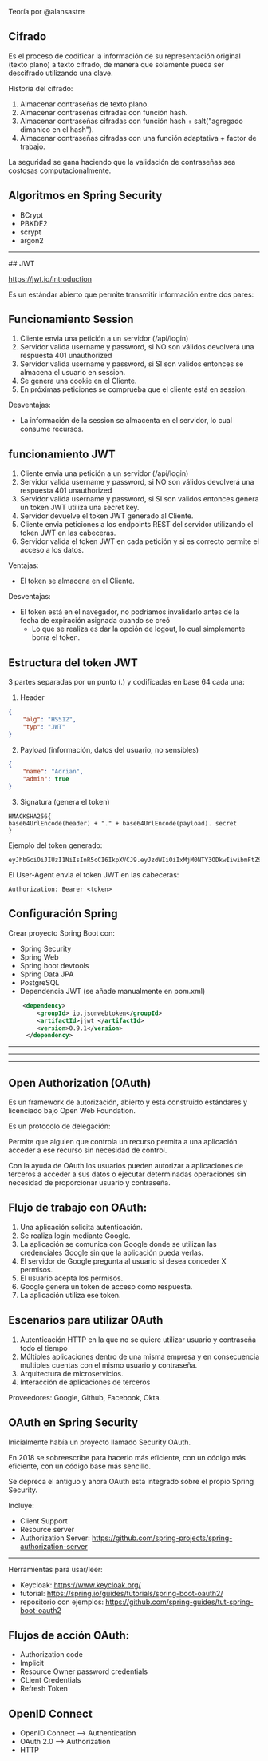Teoría por @alansastre
## Cifrado

Es el proceso de codificar la información de su representación original (texto plano)
a texto cifrado, de manera que solamente pueda ser descifrado utilizando una clave.


Historia del cifrado: 

1. Almacenar contraseñas de texto plano.
2. Almacenar contraseñas cifradas con función hash.
3. Almacenar contraseñas cifradas con función hash + salt("agregado dimanico en el hash").
4. Almacenar contraseñas cifradas con una función adaptativa + factor de trabajo.


La seguridad se gana haciendo que la validación de contraseñas sea costosas computacionalmente.

## Algoritmos en Spring Security

* BCrypt
* PBKDF2
* scrypt
* argon2

<hr>
## JWT

https://jwt.io/introduction

Es un estándar abierto que permite transmitir información entre dos pares:
## Funcionamiento Session

1. Cliente envia una petición a un servidor (/api/login)
2. Servidor valida username y password, si NO son válidos devolverá una respuesta 401 unauthorized
3. Servidor valida username y password, si SI son validos entonces se almacena el usuario en session.
4. Se genera una cookie en el Cliente. 
5. En próximas peticiones se comprueba que el cliente está en session.

Desventajas:

* La información de la session se almacenta en el servidor, lo cual consume recursos.


## funcionamiento JWT

1. Cliente envia una petición a un servidor (/api/login)
2. Servidor valida username y password, si NO son válidos devolverá una respuesta 401 unauthorized
3. Servidor valida username y password, si SI son validos entonces genera un token JWT utiliza una secret key.
4. Servidor devuelve el token JWT generado al Cliente.
5. Cliente envia peticiones a los endpoints REST del servidor utilizando el token JWT en las cabeceras.
6. Servidor valida el token JWT en cada petición y si es correcto permite el acceso a los datos.


Ventajas:

* El token se almacena en el Cliente.

Desventajas:

* El token está en el navegador, no podríamos invalidarlo antes de la fecha de expiración asignada cuando se creó
  * Lo que se realiza es dar la opción de logout, lo cual simplemente borra el token.

## Estructura del token JWT

3 partes separadas por un punto (.) y codificadas en base 64 cada una:

1. Header

``` json 
{
    "alg": "HS512",
    "typ": "JWT"
}

```

2. Payload (información, datos del usuario, no sensibles)

```json 
{
    "name": "Adrian",
    "admin": true
}

```

3. Signatura (genera el token)

```
HMACKSHA256{
base64UrlEncode(header) + "." + base64UrlEncode(payload). secret 
}

```

Ejemplo del token generado: 

```
eyJhbGciOiJIUzI1NiIsInR5cCI6IkpXVCJ9.eyJzdWIiOiIxMjM0NTY3ODkwIiwibmFtZSI6IkpvaG4gRG9lIiwiaWF0IjoxNTE2MjM5MDIyfQ.SflKxwRJSMeKKF2QT4fwpMeJf36POk6yJV_adQssw5c
```

El User-Agent envia el token JWT en las cabeceras:

```
Authorization: Bearer <token>
```

## Configuración Spring

Crear proyecto Spring Boot con:

* Spring Security
* Spring Web 
* Spring boot devtools 
* Spring Data JPA 
* PostgreSQL 
* Dependencia JWT (se añade manualmente en pom.xml)

```xml
    <dependency> 
        <groupId> io.jsonwebtoken</groupId>
        <artifactId>jjwt </artifactId>
        <version>0.9.1</version>
     </dependency>

```

<hr>
<hr>
<hr>


## Open Authorization (OAuth)

Es un framework de autorización, abierto y está construido estándares y licenciado bajo Open Web Foundation.

Es un protocolo de delegación:

Permite que alguien que controla un recurso permita a una aplicación acceder a ese recurso sin necesidad de control.

Con la ayuda de OAuth los usuarios pueden autorizar a aplicaciones de terceros a acceder a sus datos o ejecutar determinadas operaciones sin necesidad de proporcionar usuario y contraseña.

## Flujo de trabajo con OAuth: 

1. Una aplicación solicita autenticación.
2. Se realiza login mediante Google.
3. La aplicación se comunica con Google donde se utilizan las credenciales Google sin que la aplicación pueda verlas.
4. El servidor de Google pregunta al usuario si desea conceder X permisos.
5. El usuario acepta los permisos.
6. Google genera un token de acceso como respuesta.
7. La aplicación utiliza ese token.

## Escenarios para utilizar OAuth

1. Autenticación HTTP en la que no se quiere utilizar usuario y contraseña todo el tiempo
2. Múltiples aplicaciones dentro de una misma empresa y en consecuencia multiples cuentas con el mismo usuario y contraseña.
3. Arquitectura de microservicios.
4. Interacción de aplicaciones de terceros

Proveedores: Google, Github, Facebook, Okta.

## OAuth en Spring Security 

Inicialmente había un proyecto llamado Security OAuth.

En 2018 se sobreescribe para hacerlo más eficiente, con un código más eficiente, con un código base más sencillo.

Se depreca el antiguo y ahora OAuth esta integrado sobre el propio Spring Security.

Incluye: 

* Client Support
* Resource server
* Authorization Server: https://github.com/spring-projects/spring-authorization-server

<hr>
Herramientas para usar/leer:

* Keycloak: https://www.keycloak.org/
* tutorial: https://spring.io/guides/tutorials/spring-boot-oauth2/
* repositorio con ejemplos: https://github.com/spring-guides/tut-spring-boot-oauth2

## Flujos de acción OAuth:

* Authorization code
* Implicit 
* Resource Owner password credentials
* CLient Credentials
* Refresh Token 

## OpenID Connect

* OpenID Connect --> Authentication
* OAuth 2.0 --> Authorization
* HTTP

  